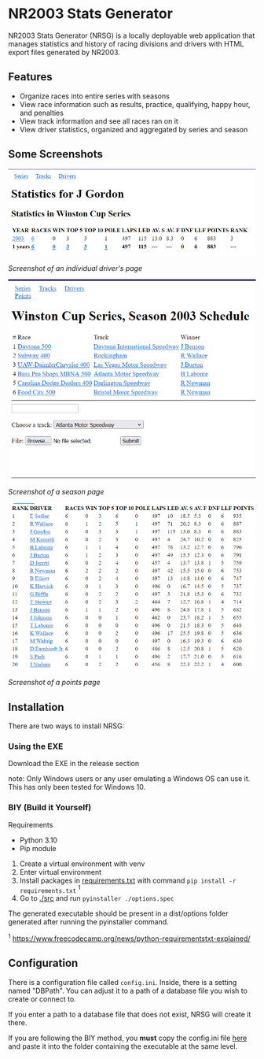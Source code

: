 # NR2003 Stats Generator

NR2003 Stats Generator (NRSG) is a locally deployable web application that manages statistics and history of racing divisions and drivers with HTML export files generated by NR2003.

## Features
- Organize races into entire series with seasons
- View race information such as results, practice, qualifying, happy hour, and penalties
- View track information and see all races ran on it
- View driver statistics, organized and aggregated by series and season

## Some Screenshots
![Screenshot depicting Driver page](./img/driver.PNG)

*Screenshot of an individual driver's page*

![Screenshot depicting Season page](./img/season.PNG)

*Screenshot of a season page*

![Screenshot depicting Points page](./img/points.PNG)

*Screenshot of a points page*

## Installation
There are two ways to install NRSG:


### Using the EXE
Download the EXE in the release section 

note: Only Windows users or any user emulating a Windows OS can use it. This has only been tested for Windows 10.

### BIY (Build it Yourself)
Requirements
- Python 3.10
- Pip module

1. Create a virtual environment with venv
2. Enter virtual environment
3. Install packages in [requirements.txt](./requirements.txt) with command `pip install -r requirements.txt` $^1$
4. Go to [./src](./src/) and run `pyinstaller ./options.spec`
   
The generated executable should be present in a dist/options folder generated after running the pyinstaller command.

$^1$ https://www.freecodecamp.org/news/python-requirementstxt-explained/

## Configuration
There is a configuration file called `config.ini`.
Inside, there is a setting named "DBPath".
You can adjust it to a path of a database file you wish to create or connect to.

If you enter a path to a database file that does not exist, NRSG will create it there.

If you are following the BIY method, you **must** copy the config.ini file [here](./src/config.ini) and paste it into the folder containing the executable at the same level.